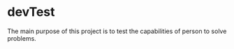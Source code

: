 # devTest
The main purpose of this project is to test the capabilities of person to solve problems.
